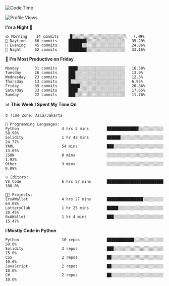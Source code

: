 <!--START_SECTION:waka-->
![Code Time](http://img.shields.io/badge/Code%20Time-989%20hrs%208%20mins-blue)

![Profile Views](http://img.shields.io/badge/Profile%20Views-3-blue)

**I'm a Night 🦉** 

```text
🌞 Morning    14 commits     █░░░░░░░░░░░░░░░░░░░░░░░░   7.49% 
🌆 Daytime    66 commits     ████████░░░░░░░░░░░░░░░░░   35.29% 
🌃 Evening    45 commits     ██████░░░░░░░░░░░░░░░░░░░   24.06% 
🌙 Night      62 commits     ████████░░░░░░░░░░░░░░░░░   33.16%

```
📅 **I'm Most Productive on Friday** 

```text
Monday       31 commits     ████░░░░░░░░░░░░░░░░░░░░░   16.58% 
Tuesday      26 commits     ███░░░░░░░░░░░░░░░░░░░░░░   13.9% 
Wednesday    23 commits     ███░░░░░░░░░░░░░░░░░░░░░░   12.3% 
Thursday     13 commits     █░░░░░░░░░░░░░░░░░░░░░░░░   6.95% 
Friday       39 commits     █████░░░░░░░░░░░░░░░░░░░░   20.86% 
Saturday     33 commits     ████░░░░░░░░░░░░░░░░░░░░░   17.65% 
Sunday       22 commits     ███░░░░░░░░░░░░░░░░░░░░░░   11.76%

```


📊 **This Week I Spent My Time On** 

```text
⌚︎ Time Zone: Asia/Jakarta

💬 Programming Languages: 
Python                   4 hrs 5 mins        ██████████████░░░░░░░░░░░   58.98% 
Solidity                 1 hr 43 mins        ██████░░░░░░░░░░░░░░░░░░░   24.77% 
YAML                     54 mins             ███░░░░░░░░░░░░░░░░░░░░░░   13.05% 
JSON                     8 mins              ░░░░░░░░░░░░░░░░░░░░░░░░░   1.92% 
Other                    3 mins              ░░░░░░░░░░░░░░░░░░░░░░░░░   0.89%

🔥 Editors: 
VS Code                  6 hrs 57 mins       █████████████████████████   100.0%

🐱‍💻 Projects: 
ZrxAWallet               4 hrs 27 mins       ████████████████░░░░░░░░░   64.08% 
LotteryClub              1 hr 25 mins        █████░░░░░░░░░░░░░░░░░░░░   20.45% 
0xAWallet                1 hr 4 mins         ███░░░░░░░░░░░░░░░░░░░░░░   15.47%

```

**I Mostly Code in Python** 

```text
Python                   10 repos            ████████████░░░░░░░░░░░░░   50.0% 
Solidity                 3 repos             ███░░░░░░░░░░░░░░░░░░░░░░   15.0% 
CSS                      2 repos             ██░░░░░░░░░░░░░░░░░░░░░░░   10.0% 
JavaScript               2 repos             ██░░░░░░░░░░░░░░░░░░░░░░░   10.0% 
C#                       2 repos             ██░░░░░░░░░░░░░░░░░░░░░░░   10.0%

```



<!--END_SECTION:waka-->

